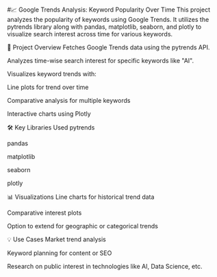 #📈 Google Trends Analysis: Keyword Popularity Over Time
This project analyzes the popularity of keywords using Google Trends. It utilizes the pytrends library along with pandas, matplotlib, seaborn, and plotly to visualize search interest across time for various keywords.

🚀 Project Overview
Fetches Google Trends data using the pytrends API.

Analyzes time-wise search interest for specific keywords like "AI".

Visualizes keyword trends with:

Line plots for trend over time

Comparative analysis for multiple keywords

Interactive charts using Plotly

🛠️ Key Libraries Used
pytrends

pandas

matplotlib

seaborn

plotly

📊 Visualizations
Line charts for historical trend data

Comparative interest plots

Option to extend for geographic or categorical trends

💡 Use Cases
Market trend analysis

Keyword planning for content or SEO

Research on public interest in technologies like AI, Data Science, etc.